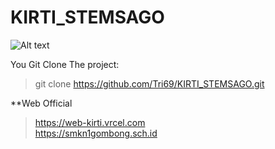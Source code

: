 # KIRTI_STEMSAGO
![Alt text](https://web-kirti.vercel.app/assets/kirti_stemsago-DMnEF3jX.png)
<br>

You Git Clone The project: 
 >git clone https://github.com/Tri69/KIRTI_STEMSAGO.git

**Web Official
>https://web-kirti.vrcel.com<br>
>https://smkn1gombong.sch.id
